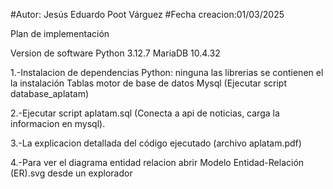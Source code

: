 
#Autor: Jesús Eduardo Poot Várguez 
#Fecha creacion:01/03/2025         


Plan de implementación

Version de software
Python 3.12.7
MariaDB 10.4.32

1.-Instalacion de dependencias 
Python: ninguna las librerias se contienen el la instalación
Tablas motor de base de datos Mysql (Ejecutar script database_aplatam)

2.-Ejecutar script aplatam.sql (Conecta a api de noticias, carga la informacion en mysql).

3.-La explicacion detallada del código ejecutado (archivo aplatam.pdf)

4.-Para ver el diagrama entidad relacion abrir Modelo Entidad-Relación (ER).svg desde un explorador
